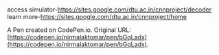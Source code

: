 # 

access simulator-https://sites.google.com/dtu.ac.in/cnnproject/decoder
learn more-https://sites.google.com/dtu.ac.in/cnnproject/home

A Pen created on CodePen.io. Original URL: [https://codepen.io/nirmalaktomar/pen/bGqLadx](https://codepen.io/nirmalaktomar/pen/bGqLadx).


